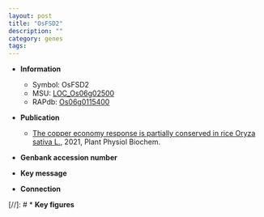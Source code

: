```yaml
---
layout: post
title: "OsFSD2"
description: ""
category: genes
tags: 
---
```


* **Information**  
    + Symbol: OsFSD2  
    + MSU: [LOC_Os06g02500](http://rice.plantbiology.msu.edu/cgi-bin/ORF_infopage.cgi?orf=LOC_Os06g02500)  
    + RAPdb: [Os06g0115400](http://rapdb.dna.affrc.go.jp/viewer/gbrowse_details/irgsp1?name=Os06g0115400)  

* **Publication**  
    + [The copper economy response is partially conserved in rice Oryza sativa L.](http://www.ncbi.nlm.nih.gov/pubmed?term=The+copper+economy+response+is+partially+conserved+in+rice+Oryza+sativa+L.%5BTitle%5D), 2021, Plant Physiol Biochem.

* **Genbank accession number**  

* **Key message**  

* **Connection**  

[//]: # * **Key figures**  


